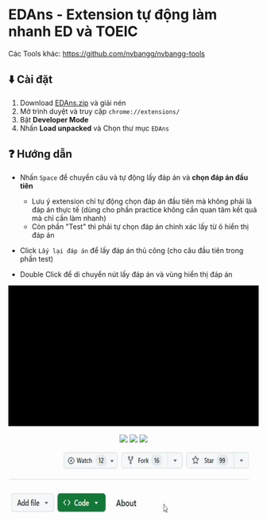 # EDAns - Extension tự động làm nhanh ED và TOEIC
Các Tools khác: https://github.com/nvbangg/nvbangg-tools 

## ⬇️ Cài đặt
1. Download [EDAns.zip](https://github.com/nvbangg/EDAns/releases) và giải nén
2. Mở trình duyệt và truy cập `chrome://extensions/`
2. Bật **Developer Mode**
3. Nhấn **Load unpacked** và Chọn thư mục `EDAns`

## ❓ Hướng dẫn 
- Nhấn `Space` để chuyển câu và tự động lấy đáp án và **chọn đáp án đầu tiên**
    - Lưu ý extension chỉ tự động chọn đáp án đầu tiên mà không phải là đáp án thực tế (dùng cho phần practice không cần quan tâm kết quả mà chỉ cần làm nhanh)
    - Còn phần "Test" thì phải tự chọn đáp án chính xác lấy từ ô hiển thị đáp án

- Click `Lấy lại đáp án` để lấy đáp án thủ công (cho câu đầu tiên trong phần test)
- Double Click để di chuyển nút lấy đáp án và vùng hiển thị đáp án

![Demo](demo.gif)

<div align="center">
    <a href="https://github.com/nvbangg"><img src="https://img.shields.io/github/followers/nvbangg?label=Follow%20my%20GitHub&logo=github"></a>
    <a href="https://github.com/nvbangg/EDAns"><img src="https://img.shields.io/github/stars/nvbangg/EDAns?label=Star%20this%20repo&logo=github"></a>
    <img src="https://api.visitorbadge.io/api/visitors?path=https%3A%2F%2Fgithub.com%2Fnvbangg%2FEDAns&countColor=blue&textColor=000000" height="20">
    <br>
    <img src="https://raw.githubusercontent.com/nvbangg/nvbangg/main/data/star_follow.gif" height="150">
</div>
